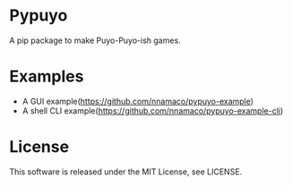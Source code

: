 # Pypuyo
A pip package to make Puyo-Puyo-ish games.
# Examples
- A GUI example(https://github.com/nnamaco/pypuyo-example)
- A shell CLI example(https://github.com/nnamaco/pypuyo-example-cli)
# License
This software is released under the MIT License, see LICENSE.
